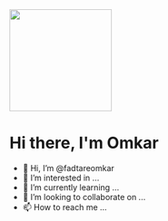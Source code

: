 <img src="https://media.giphy.com/media/jdPMeyv9rn0hZHh8n9/giphy.gif" width="180"/>
<!DOCTYPE html>
<html>
   <body>
      <h1> Hi there, I'm Omkar </h1>
      <p style="text-align:center;"></p>
   </body>
</html>
  
- 👋 Hi, I’m @fadtareomkar
- 👀 I’m interested in ...
- 🌱 I’m currently learning ...
- 💞️ I’m looking to collaborate on ...
- 📫 How to reach me ...

<!---
fadtareomkar/fadtareomkar is a ✨ special ✨ repository because its `README.md` (this file) appears on your GitHub profile.
You can click the Preview link to take a look at your changes.
--->
